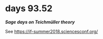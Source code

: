 

# days 93.52

_**Sage days on Teichmüller theory**_ 

See <a href="https://if-summer2018.sciencesconf.org/">https://if-summer2018.sciencesconf.org/</a> 
